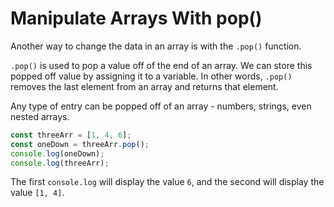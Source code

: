 # Manipulate Arrays With pop()
Another way to change the data in an array is with the ```.pop()``` function.

```.pop()``` is used to pop a value off of the end of an array. We can store this popped off value by assigning it to a variable. In other words, ```.pop()``` removes the last element from an array and returns that element.

Any type of entry can be popped off of an array - numbers, strings, even nested arrays.
```javascript
const threeArr = [1, 4, 6];
const oneDown = threeArr.pop();
console.log(oneDown);
console.log(threeArr);
```
The first ```console.log``` will display the value ```6```, and the second will display the value ```[1, 4]```.
